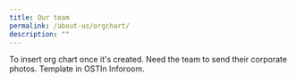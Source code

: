 ```yaml
---
title: Our team
permalink: /about-us/orgchart/
description: ""
---
```

To insert org chart once it's created. Need the team to send their corporate photos. Template in OSTIn Inforoom.